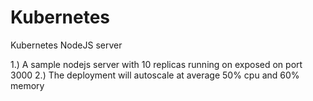 # Kubernetes
Kubernetes NodeJS server

1.) A sample nodejs server with 10 replicas running on exposed on port 3000
2.) The deployment will autoscale at average 50% cpu and 60% memory

